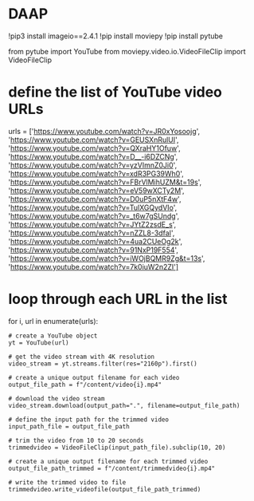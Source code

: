 # DAAP

!pip3 install imageio==2.4.1 
!pip install moviepy 
!pip install pytube

from pytube import YouTube
from moviepy.video.io.VideoFileClip import VideoFileClip

# define the list of YouTube video URLs
urls = ['https://www.youtube.com/watch?v=JR0xYosoojg',
        'https://www.youtube.com/watch?v=GEUSXnRulUI',
        'https://www.youtube.com/watch?v=QXraHY1Ofuw',
        'https://www.youtube.com/watch?v=D__-i6DZCNg',
        'https://www.youtube.com/watch?v=yzVImnZ0Ji0',
        'https://www.youtube.com/watch?v=xdR3PG39Wh0',
        'https://www.youtube.com/watch?v=FBrVlMihUZM&t=19s',
        'https://www.youtube.com/watch?v=eV59wXCTy2M',
        'https://www.youtube.com/watch?v=D0uP5nXtF4w',
        'https://www.youtube.com/watch?v=TulXGQydVIo',
        'https://www.youtube.com/watch?v=_t6w7gSUndg',
        'https://www.youtube.com/watch?v=JYtZ2zsdE_s',
        'https://www.youtube.com/watch?v=nZZL8-3dfaI',
        'https://www.youtube.com/watch?v=4ua2CUeOg2k',
        'https://www.youtube.com/watch?v=91NxP19F554',
        'https://www.youtube.com/watch?v=iWOjBQMR9Zg&t=13s',
        'https://www.youtube.com/watch?v=7k0iuW2n2ZI']

# loop through each URL in the list
for i, url in enumerate(urls):
    
    # create a YouTube object
    yt = YouTube(url)

    # get the video stream with 4K resolution
    video_stream = yt.streams.filter(res="2160p").first()

    # create a unique output filename for each video
    output_file_path = f"/content/video{i}.mp4"

    # download the video stream
    video_stream.download(output_path=".", filename=output_file_path)

    # define the input path for the trimmed video
    input_path_file = output_file_path 

    # trim the video from 10 to 20 seconds
    trimmedvideo = VideoFileClip(input_path_file).subclip(10, 20)

    # create a unique output filename for each trimmed video
    output_file_path_trimmed = f"/content/trimmedvideo{i}.mp4"

    # write the trimmed video to file
    trimmedvideo.write_videofile(output_file_path_trimmed)

